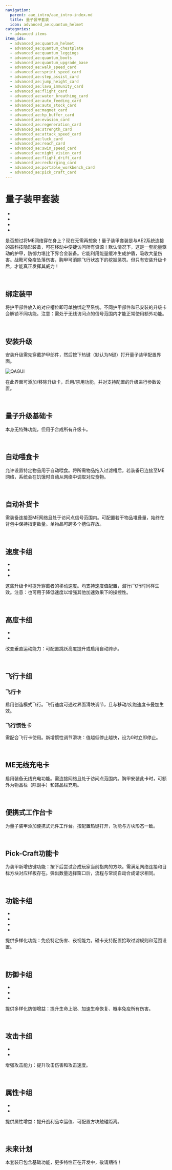 ```yaml
---
navigation:
  parent: aae_intro/aae_intro-index.md
  title: 量子装甲套装
  icon: advanced_ae:quantum_helmet
categories:
  - advanced items
item_ids:
  - advanced_ae:quantum_helmet
  - advanced_ae:quantum_chestplate
  - advanced_ae:quantum_leggings
  - advanced_ae:quantum_boots
  - advanced_ae:quantum_upgrade_base
  - advanced_ae:walk_speed_card
  - advanced_ae:sprint_speed_card
  - advanced_ae:step_assist_card
  - advanced_ae:jump_height_card
  - advanced_ae:lava_immunity_card
  - advanced_ae:flight_card
  - advanced_ae:water_breathing_card
  - advanced_ae:auto_feeding_card
  - advanced_ae:auto_stock_card
  - advanced_ae:magnet_card
  - advanced_ae:hp_buffer_card
  - advanced_ae:evasion_card
  - advanced_ae:regeneration_card
  - advanced_ae:strength_card
  - advanced_ae:attack_speed_card
  - advanced_ae:luck_card
  - advanced_ae:reach_card
  - advanced_ae:swim_speed_card
  - advanced_ae:night_vision_card
  - advanced_ae:flight_drift_card
  - advanced_ae:recharging_card
  - advanced_ae:portable_workbench_card
  - advanced_ae:pick_craft_card
---
```


# 量子装甲套装

<Row gap="10">
<ItemImage id="advanced_ae:quantum_helmet" scale="4"></ItemImage>
<ItemImage id="advanced_ae:quantum_chestplate" scale="4"></ItemImage>
<ItemImage id="advanced_ae:quantum_leggings" scale="4"></ItemImage>
<ItemImage id="advanced_ae:quantum_boots" scale="4"></ItemImage>
</Row>

* <ItemLink id="advanced_ae:quantum_helmet" />
* <ItemLink id="advanced_ae:quantum_chestplate" />
* <ItemLink id="advanced_ae:quantum_leggings" />
* <ItemLink id="advanced_ae:quantum_boots" />

是否想过将ME网络穿在身上？现在无需再想象！量子装甲套装是与AE2系统连接的高科技隐形装备，可在移动中便捷访问所有资源！默认情况下，这是一套能量驱动的护甲，防御力堪比下界合金装备。它能利用能量缓冲生成护盾，吸收大量伤害。战靴可免疫坠落伤害，胸甲可消除飞行状态下的挖掘惩罚。但只有安装升级卡后，才能真正发挥其威力！

<br/>

## 绑定装甲

将护甲部件放入<ItemLink id="ae2:wireless_access_point" />的对应槽位即可单独绑定至系统。不同护甲部件和已安装的升级卡会解锁不同功能。注意：需处于无线访问点的信号范围内才能正常使用额外功能。

<br/>

## 安装升级

安装升级需先穿戴护甲部件，然后按下热键（默认为N键）打开量子装甲配置界面。

![QAGUI](../pic/quantum_armor_config.png)

在此界面可添加/移除升级卡，启用/禁用功能，并对支持配置的升级进行参数设置。

<br/>

## 量子升级基础卡

<ItemImage id="advanced_ae:quantum_upgrade_base" scale="2"></ItemImage>

<ItemLink id="advanced_ae:quantum_upgrade_base" />本身无特殊功能，但用于合成所有升级卡。

<br/>

## 自动喂食卡

<ItemImage id="advanced_ae:auto_feeding_card" scale="2"></ItemImage>

<ItemLink id="advanced_ae:auto_feeding_card" />允许设置特定物品用于自动喂食。将所需物品拖入过滤槽后，若装备已连接至ME网络，系统会在饥饿时自动从网络中调取对应食物。

<br/>

## 自动补货卡

<ItemImage id="advanced_ae:auto_stock_card" scale="2"></ItemImage>

<ItemLink id="advanced_ae:auto_stock_card" />需装备连接至ME网络且处于访问点信号范围内。可配置若干物品堆叠量，始终在背包中保持指定数量。单物品可跨多个槽位存放。

<br/>

## 速度卡组

<Row gap="10">
<ItemImage id="advanced_ae:walk_speed_card" scale="2"></ItemImage>
<ItemImage id="advanced_ae:sprint_speed_card" scale="2"></ItemImage>
<ItemImage id="advanced_ae:swim_speed_card" scale="2"></ItemImage>
</Row>

* <ItemLink id="advanced_ae:walk_speed_card" />
* <ItemLink id="advanced_ae:sprint_speed_card" />
* <ItemLink id="advanced_ae:swim_speed_card" />

这些升级卡可提升穿戴者的移动速度。均支持速度值配置，潜行/飞行时同样生效。注意：也可用于降低速度以增强其他加速效果下的操控性。

<br/>

## 高度卡组

<Row gap="10">
<ItemImage id="advanced_ae:jump_height_card" scale="2"></ItemImage>
<ItemImage id="advanced_ae:step_assist_card" scale="2"></ItemImage>
</Row>

* <ItemLink id="advanced_ae:jump_height_card" />
* <ItemLink id="advanced_ae:step_assist_card" />

改变垂直运动能力：可配置跳跃高度提升或启用自动跨步。

<br/>

## 飞行卡组

<Row gap="10">
<ItemImage id="advanced_ae:flight_card" scale="2"></ItemImage>
<ItemImage id="advanced_ae:flight_drift_card" scale="2"></ItemImage>
</Row>

### 飞行卡

<ItemLink id="advanced_ae:flight_card" />启用创造模式飞行。飞行速度可通过界面滑块调节，且与移动/疾跑速度卡叠加生效。

### 飞行惯性卡

<ItemLink id="advanced_ae:flight_drift_card" />需配合飞行卡使用。新增惯性调节滑块：值越低停止越快，设为0时立即停止。

<br/>

## ME无线充电卡

<ItemImage id="advanced_ae:recharging_card" scale="2"></ItemImage>

<ItemLink id="advanced_ae:recharging_card" />启用装备无线充电功能。需连接网络且处于访问点范围内。胸甲安装此卡时，可额外为物品栏（除副手）和饰品栏充电。

<br/>

## 便携式工作台卡

<ItemImage id="advanced_ae:portable_workbench_card" scale="2"></ItemImage>

<ItemLink id="advanced_ae:portable_workbench_card" />为量子装甲添加便携式元件工作台。按配置热键打开，功能与方块形态一致。

<br/>

## Pick-Craft功能卡

<ItemImage id="advanced_ae:pick_craft_card" scale="2"></ItemImage>

<ItemLink id="advanced_ae:pick_craft_card" />为装甲新增热键功能：按下后尝试合成玩家当前指向的方块。需满足网络连接和目标方块对应样板存在。弹出数量选择窗口后，流程与常规自动合成请求相同。

<br/>

## 功能卡组

<Row gap="10">
<ItemImage id="advanced_ae:night_vision_card" scale="2"></ItemImage>
<ItemImage id="advanced_ae:lava_immunity_card" scale="2"></ItemImage>
<ItemImage id="advanced_ae:water_breathing_card" scale="2"></ItemImage>
<ItemImage id="advanced_ae:magnet_card" scale="2"></ItemImage>
</Row>

* <ItemLink id="advanced_ae:night_vision_card" />
* <ItemLink id="advanced_ae:lava_immunity_card" />
* <ItemLink id="advanced_ae:water_breathing_card" />
* <ItemLink id="advanced_ae:magnet_card" />

提供多样化功能：免疫特定伤害、夜视能力。磁卡支持配置拾取过滤规则和范围设置。

<br/>

## 防御卡组

<Row gap="10">
<ItemImage id="advanced_ae:hp_buffer_card" scale="2"></ItemImage>
<ItemImage id="advanced_ae:regeneration_card" scale="2"></ItemImage>
<ItemImage id="advanced_ae:evasion_card" scale="2"></ItemImage>
</Row>

* <ItemLink id="advanced_ae:hp_buffer_card" />
* <ItemLink id="advanced_ae:regeneration_card" />
* <ItemLink id="advanced_ae:evasion_card" />

提供多样化防御增益：提升生命上限、加速生命恢复、概率免疫所有伤害。

<br/>

## 攻击卡组

<Row gap="10">
<ItemImage id="advanced_ae:strength_card" scale="2"></ItemImage>
<ItemImage id="advanced_ae:attack_speed_card" scale="2"></ItemImage>
</Row>

* <ItemLink id="advanced_ae:strength_card" />
* <ItemLink id="advanced_ae:attack_speed_card" />

增强攻击能力：提升攻击伤害和攻击速度。

<br/>

## 属性卡组

<Row gap="10">
<ItemImage id="advanced_ae:luck_card" scale="2"></ItemImage>
<ItemImage id="advanced_ae:reach_card" scale="2"></ItemImage>
</Row>

* <ItemLink id="advanced_ae:luck_card" />
* <ItemLink id="advanced_ae:reach_card" />

提供属性增益：提升战利品幸运值、可配置方块触碰距离。

<br/>

## 未来计划

本套装已包含基础功能，更多特性正在开发中，敬请期待！